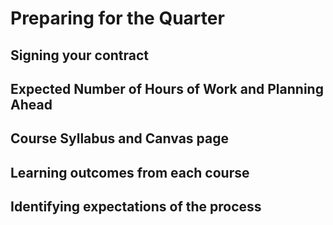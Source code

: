 # Preparing for the Quarter

## Signing your contract


## Expected Number of Hours of Work and Planning Ahead


## Course Syllabus and Canvas page


## Learning outcomes from each course


## Identifying expectations of the process